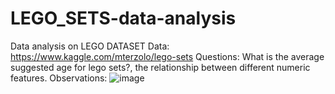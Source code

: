 # LEGO_SETS-data-analysis

Data analysis on LEGO DATASET
Data: https://www.kaggle.com/mterzolo/lego-sets
Questions: What is the average suggested age for lego sets?, the relationship between different numeric features.
Observations: ![image](https://user-images.githubusercontent.com/88727996/129222419-9203a6b1-0cdc-4428-bd8a-f213f1b2354c.png)


